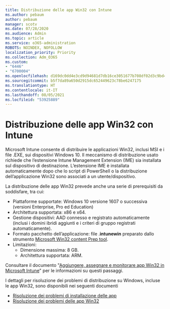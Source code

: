```yaml
---
title: Distribuzione delle app Win32 con Intune
ms.author: pebaum
author: pebaum
manager: scotv
ms.date: 07/28/2020
ms.audience: Admin
ms.topic: article
ms.service: o365-administration
ROBOTS: NOINDEX, NOFOLLOW
localization_priority: Priority
ms.collection: Adm_O365
ms.custom:
- "6446"
- "6700004"
ms.openlocfilehash: d169dc0dd4e3cd9d94681d7db16ce3051677b708df02d3c9bd461855daabb295
ms.sourcegitcommit: b5f7da89a650d2915dc652449623c78be6247175
ms.translationtype: HT
ms.contentlocale: it-IT
ms.lasthandoff: 08/05/2021
ms.locfileid: "53925889"
---
```

# <a name="intune-win32-app-deployment"></a>Distribuzione delle app Win32 con Intune

Microsoft Intune consente di distribuire le applicazioni Win32, inclusi MSI e i file .EXE, sui dispositivi Windows 10. Il meccanismo di distribuzione usato richiede che l’estensione Intune Management Extension (IME) sia installata sul dispositivo di destinazione. L’estensione IME è installata automaticamente dopo che lo script di PowerShell o la distribuzione dell’applicazione Win32 sono associati a un utente/dispositivo.

La distribuzione delle app Win32 prevede anche una serie di prerequisiti da soddisfare, tra cui:

- Piattaforme supportate: Windows 10 versione 1607 o successiva (versioni Enterprise, Pro ed Education)
- Architettura supportata: x86 e x64.
- Gestione dispositivi: AAD connesso e registrato automaticamente (inclusi i domini ibridi aggiunti e i criteri di gruppo registrati automaticamente).
- Formato pacchetto dell’applicazione: file .**intunewin** preparato dallo strumento [Microsoft Win32 content Prep tool](https://docs.microsoft.com/mem/intune/apps/apps-win32-prepare).
- Limitazioni:
    - Dimensione massima: 8 GB.
    - Architettura supportata: ARM.

Consultare il documento "[Aggiungere, assegnare e monitorare app Win32 in Microsoft Intune](https://docs.microsoft.com/mem/intune/apps/apps-win32-add)" per le informazioni su questi passaggi.

I dettagli per risoluzione dei problemi di distribuzione su Windows, incluse le app Win32, sono disponibili nei seguenti documenti

- [Risoluzione dei problemi di installazione delle app](https://docs.microsoft.com/mem/intune/apps/troubleshoot-app-install)  
- [Risoluzione dei problemi delle app Win32](https://docs.microsoft.com/mem/intune/apps/apps-win32-troubleshoot)